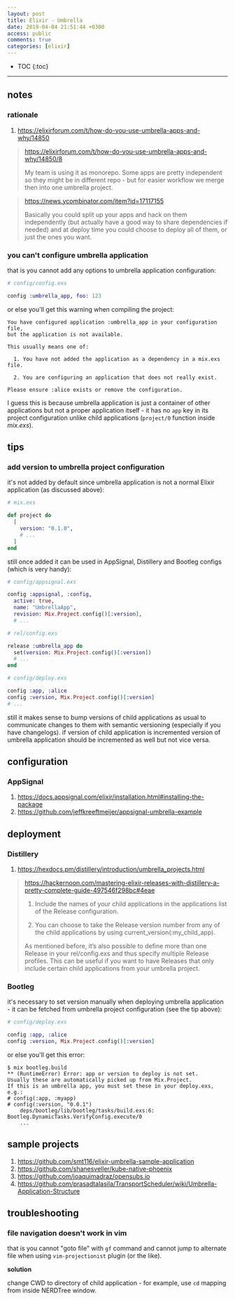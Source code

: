 ```yaml
---
layout: post
title: Elixir - Umbrella
date: 2019-04-04 21:51:44 +0300
access: public
comments: true
categories: [elixir]
---
```


<!-- more -->

* TOC
{:toc}
<hr>

notes
-----

### rationale

1. <https://elixirforum.com/t/how-do-you-use-umbrella-apps-and-why/14850>

> <https://elixirforum.com/t/how-do-you-use-umbrella-apps-and-why/14850/8>
>
> My team is using it as monorepo. Some apps are pretty independent so they
> might be in different repo - but for easier workflow we merge then into one
> umbrella project.

> <https://news.ycombinator.com/item?id=17117155>
>
> Basically you could split up your apps and hack on them independently (but
> actually have a good way to share dependencies if needed) and at deploy time
> you could choose to deploy all of them, or just the ones you want.

### you can't configure umbrella application

that is you cannot add any options to umbrella application configuration:

```elixir
# config/config.exs

config :umbrella_app, foo: 123
```

or else you'll get this warning when compiling the project:

```
You have configured application :umbrella_app in your configuration file,
but the application is not available.

This usually means one of:

  1. You have not added the application as a dependency in a mix.exs file.

  2. You are configuring an application that does not really exist.

Please ensure :alice exists or remove the configuration.
```

I guess this is because umbrella application is just a container of other
applications but not a proper application itself - it has no `app` key in
its project configuration unlike child applications (`project/0` function
inside _mix.exs_).

tips
----

### add version to umbrella project configuration

it's not added by default since umbrella application is not a normal Elixir
application (as discussed above):

```elixir
# mix.exs

def project do
  [
    version: "0.1.0",
    # ...
  ]
end
```

still once added it can be used in AppSignal, Distillery and Bootleg configs
(which is very handy):

```elixir
# config/appsignal.exs

config :appsignal, :config,
  active: true,
  name: "UmbrellaApp",
  revision: Mix.Project.config()[:version],
  # ...
```

```elixir
# rel/config.exs

release :umbrella_app do
  set(version: Mix.Project.config()[:version])
  # ...
end
```

```elixir
# config/deploy.exs

config :app, :alice
config :version, Mix.Project.config()[:version]
# ...
```

still it makes sense to bump versions of child applications as usual to
communicate changes to them with semantic versioning (especially if you
have changelogs). if version of child application is incremented version
of umbrella application should be incremented as well but not vice versa.

configuration
-------------

### AppSignal

1. <https://docs.appsignal.com/elixir/installation.html#installing-the-package>
2. <https://github.com/jeffkreeftmeijer/appsignal-umbrella-example>

deployment
----------

### Distillery

1. <https://hexdocs.pm/distillery/introduction/umbrella_projects.html>

> <https://hackernoon.com/mastering-elixir-releases-with-distillery-a-pretty-complete-guide-497546f298bc#4eae>
>
> 1. Include the names of your child applications in the applications list
> of the Release configuration.
>
> 2. You can choose to take the Release version number from any of the child
> applications by using current_version(:my_child_app).
>
> As mentioned before, it’s also possible to define more than one Release in
> your rel/config.exs and thus specify multiple Release profiles. This can be
> useful if you want to have Releases that only include certain child
> applications from your umbrella project.

### Bootleg

it's necessary to set version manually when deploying umbrella application -
it can be fetched from umbrella project configuration (see the tip above):

```elixir
# config/deploy.exs

config :app, :alice
config :version, Mix.Project.config()[:version]
```

or else you'll get this error:

```
$ mix bootleg.build
** (RuntimeError) Error: app or version to deploy is not set.
Usually these are automatically picked up from Mix.Project.
If this is an umbrella app, you must set these in your deploy.exs, e.g.:
# config(:app, :myapp)
# config(:version, "0.0.1")
    deps/bootleg/lib/bootleg/tasks/build.exs:6: Bootleg.DynamicTasks.VerifyConfig.execute/0
    ...
```

sample projects
---------------

1. <https://github.com/smt116/elixir-umbrella-sample-application>
2. <https://github.com/shanesveller/kube-native-phoenix>
3. <https://github.com/joaquimadraz/opensubs.io>
4. <https://github.com/prasadtalasila/TransportScheduler/wiki/Umbrella-Application-Structure>

troubleshooting
---------------

### file navigation doesn't work in vim

that is you cannot "goto file" with `gf` command and cannot jump to alternate
file when using `vim-projectionist` plugin (or the like).

**solution**

change CWD to directory of child application - for example, use `cd` mapping
from inside NERDTree window.
